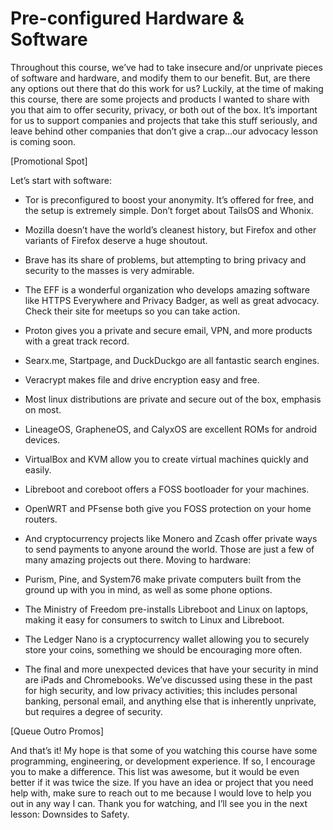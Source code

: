 # Pre-configured Hardware & Software

Throughout this course, we’ve had to take insecure and/or unprivate pieces of
software and hardware, and modify them to our benefit. But, are there any
options out there that do this work for us? Luckily, at the time of making this
course, there are some projects and products I wanted to share with you that aim
to offer security, privacy, or both out of the box. It’s important for us to support
companies and projects that take this stuff seriously, and leave behind other
companies that don’t give a crap...our advocacy lesson is coming soon.

[Promotional Spot]

Let’s start with software:

- Tor is preconfigured to boost your anonymity. It’s offered for free, and the
setup is extremely simple. Don’t forget about TailsOS and Whonix.

- Mozilla doesn’t have the world’s cleanest history, but Firefox and other
variants of Firefox deserve a huge shoutout.

- Brave has its share of problems, but attempting to bring privacy and
security to the masses is very admirable.

- The EFF is a wonderful organization who develops amazing software like
HTTPS Everywhere and Privacy Badger, as well as great advocacy. Check
their site for meetups so you can take action.

- Proton gives you a private and secure email, VPN, and more products with
a great track record.

- Searx.me, Startpage, and DuckDuckgo are all fantastic search engines.

- Veracrypt makes file and drive encryption easy and free.

- Most linux distributions are private and secure out of the box, emphasis on
most.

- LineageOS, GrapheneOS, and CalyxOS are excellent ROMs for android
devices.

- VirtualBox and KVM allow you to create virtual machines quickly and
easily.

- Libreboot and coreboot offers a FOSS bootloader for your machines.

- OpenWRT and PFsense both give you FOSS protection on your home
routers.

- And cryptocurrency projects like Monero and Zcash offer private ways to
send payments to anyone around the world.
Those are just a few of many amazing projects out there. Moving to hardware:

- Purism, Pine, and System76 make private computers built from the ground
up with you in mind, as well as some phone options.

- The Ministry of Freedom pre-installs Libreboot and Linux on laptops,
making it easy for consumers to switch to Linux and Libreboot.

- The Ledger Nano is a cryptocurrency wallet allowing you to securely store
your coins, something we should be encouraging more often.

- The final and more unexpected devices that have your security in mind are
iPads and Chromebooks. We’ve discussed using these in the past for high
security, and low privacy activities; this includes personal banking,
personal email, and anything else that is inherently unprivate, but requires
a degree of security.

[Queue Outro Promos]

And that’s it! My hope is that some of you watching this course have some
programming, engineering, or development experience. If so, I encourage you to
make a difference. This list was awesome, but it would be even better if it was
twice the size. If you have an idea or project that you need help with, make sure to
reach out to me because I would love to help you out in any way I can. Thank you
for watching, and I’ll see you in the next lesson: Downsides to Safety.